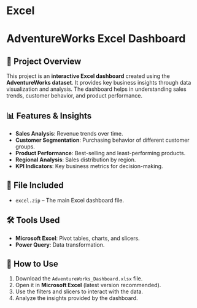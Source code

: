 # Excel
# AdventureWorks Excel Dashboard

## 📌 Project Overview
This project is an **interactive Excel dashboard** created using the **AdventureWorks dataset**. It provides key business insights through data visualization and analysis. The dashboard helps in understanding sales trends, customer behavior, and product performance.

## 📊 Features & Insights
- **Sales Analysis**: Revenue trends over time.
- **Customer Segmentation**: Purchasing behavior of different customer groups.
- **Product Performance**: Best-selling and least-performing products.
- **Regional Analysis**: Sales distribution by region.
- **KPI Indicators**: Key business metrics for decision-making.

## 📁 File Included
- `excel.zip` – The main Excel dashboard file.

## 🛠 Tools Used
- **Microsoft Excel**: Pivot tables, charts, and slicers.
- **Power Query**: Data transformation.

## 🚀 How to Use
1. Download the `AdventureWorks_Dashboard.xlsx` file.
2. Open it in **Microsoft Excel** (latest version recommended).
3. Use the filters and slicers to interact with the data.
4. Analyze the insights provided by the dashboard.


